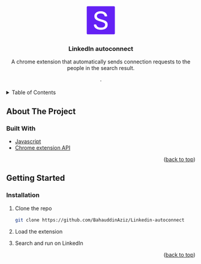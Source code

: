 <div id="top"></div>


<!-- PROJECT LOGO -->
<br />
<div align="center">
  <a href="https://github.com/BahauddinAziz/Linkedin-autoconnect">
    <img src="/src/images/128.png" alt="Logo" width="80" height="80">
  </a>

<h3 align="center">LinkedIn autoconnect</h3>

  <p align="center">
    A chrome extension that automatically sends connection requests to the people in the search result.
    <br />
<!--     <a href="https://github.com/github_username/repo_name"><strong>Explore the docs »</strong></a> -->
<!--     <br /> -->
    <br />
<!--     <a href="https://github.com/github_username/repo_name">View Demo</a> -->
    ·
<!--     <a href="https://github.com/github_username/repo_name/issues">Report Bug</a> -->
<!--     · -->
<!--     <a href="https://github.com/github_username/repo_name/issues">Request Feature</a> -->
  </p>
</div>



<!-- TABLE OF CONTENTS -->
<details>
  <summary>Table of Contents</summary>
  <ol>
    <li>
      <a href="#about-the-project">About The Project</a>
      <ul>
        <li><a href="#built-with">Built With</a></li>
      </ul>
    </li>
    <li>
      <a href="#getting-started">Getting Started</a>
      <ul>
        <li><a href="#prerequisites">Prerequisites</a></li>
        <li><a href="#installation">Installation</a></li>
      </ul>
    </li>
    <li><a href="#usage">Usage</a></li>
<!--     <li><a href="#roadmap">Roadmap</a></li>
    <li><a href="#contributing">Contributing</a></li>
    <li><a href="#license">License</a></li>
    <li><a href="#contact">Contact</a></li>
    <li><a href="#acknowledgments">Acknowledgments</a></li> -->
  </ol>
</details>



<!-- ABOUT THE PROJECT -->
## About The Project

<!-- [![Product Name Screen Shot][product-screenshot]](https://example.com) -->

<!-- Here's a blank template to get started: To avoid retyping too much info. Do a search and replace with your text editor for the following: `github_username`, `repo_name`, `twitter_handle`, `linkedin_username`, `email`, `email_client`, `project_title`, `project_description` -->

<!-- <p align="right">(<a href="#top">back to top</a>)</p> -->



### Built With

* [Javascript](https://nextjs.org/)
* [Chrome extension API](https://reactjs.org/)

<p align="right">(<a href="#top">back to top</a>)</p>



<!-- GETTING STARTED -->
## Getting Started

<!-- This is an example of how you may give instructions on setting up your project locally.
To get a local copy up and running follow these simple example steps.

### Prerequisites

This is an example of how to list things you need to use the software and how to install them.
* npm
  ```sh
  npm install npm@latest -g
  ``` -->

### Installation

<!-- 1. Get a free API Key at [https://example.com](https://example.com) -->
1. Clone the repo
   ```sh
   git clone https://github.com/BahauddinAziz/Linkedin-autoconnect
   ```
2. Load the extension
<!--    ```sh -->
<!--    npm install -->
<!--    ``` -->
3. Search and run on LinkedIn
<!--    ```js -->
<!--    const API_KEY = 'ENTER YOUR API'; -->
<!--    ``` -->

<p align="right">(<a href="#top">back to top</a>)</p>
